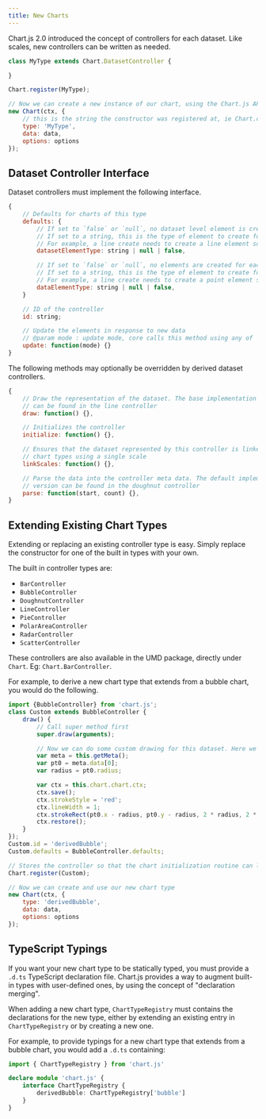```yaml
---
title: New Charts
---
```


Chart.js 2.0 introduced the concept of controllers for each dataset. Like scales, new controllers can be written as needed.

```javascript
class MyType extends Chart.DatasetController {

}

Chart.register(MyType);

// Now we can create a new instance of our chart, using the Chart.js API
new Chart(ctx, {
    // this is the string the constructor was registered at, ie Chart.controllers.MyType
    type: 'MyType',
    data: data,
    options: options
});
```

## Dataset Controller Interface

Dataset controllers must implement the following interface.

```javascript
{
    // Defaults for charts of this type
    defaults: {
        // If set to `false` or `null`, no dataset level element is created.
        // If set to a string, this is the type of element to create for the dataset.
        // For example, a line create needs to create a line element so this is the string 'line'
        datasetElementType: string | null | false,

        // If set to `false` or `null`, no elements are created for each data value.
        // If set to a string, this is the type of element to create for each data value.
        // For example, a line create needs to create a point element so this is the string 'point'
        dataElementType: string | null | false,
    }

    // ID of the controller
    id: string;

    // Update the elements in response to new data
    // @param mode : update mode, core calls this method using any of `'active'`, `'hide'`, `'reset'`, `'resize'`, `'show'` or `undefined`
    update: function(mode) {}
}
```

The following methods may optionally be overridden by derived dataset controllers.

```javascript
{
    // Draw the representation of the dataset. The base implementation works in most cases, and an example of a derived version
    // can be found in the line controller
    draw: function() {},

    // Initializes the controller
    initialize: function() {},

    // Ensures that the dataset represented by this controller is linked to a scale. Overridden to helpers.noop in the polar area and doughnut controllers as these
    // chart types using a single scale
    linkScales: function() {},

    // Parse the data into the controller meta data. The default implementation will work for cartesian parsing, but an example of an overridden
    // version can be found in the doughnut controller
    parse: function(start, count) {},
}
```

## Extending Existing Chart Types

Extending or replacing an existing controller type is easy. Simply replace the constructor for one of the built in types with your own.

The built in controller types are:

* `BarController`
* `BubbleController`
* `DoughnutController`
* `LineController`
* `PieController`
* `PolarAreaController`
* `RadarController`
* `ScatterController`

These controllers are also available in the UMD package, directly under `Chart`. Eg: `Chart.BarController`.

For example, to derive a new chart type that extends from a bubble chart, you would do the following.

```javascript
import {BubbleController} from 'chart.js';
class Custom extends BubbleController {
    draw() {
        // Call super method first
        super.draw(arguments);

        // Now we can do some custom drawing for this dataset. Here we'll draw a red box around the first point in each dataset
        var meta = this.getMeta();
        var pt0 = meta.data[0];
        var radius = pt0.radius;

        var ctx = this.chart.chart.ctx;
        ctx.save();
        ctx.strokeStyle = 'red';
        ctx.lineWidth = 1;
        ctx.strokeRect(pt0.x - radius, pt0.y - radius, 2 * radius, 2 * radius);
        ctx.restore();
    }
});
Custom.id = 'derivedBubble';
Custom.defaults = BubbleController.defaults;

// Stores the controller so that the chart initialization routine can look it up
Chart.register(Custom);

// Now we can create and use our new chart type
new Chart(ctx, {
    type: 'derivedBubble',
    data: data,
    options: options
});
```

## TypeScript Typings

If you want your new chart type to be statically typed, you must provide a `.d.ts` TypeScript declaration file. Chart.js provides a way to augment built-in types with user-defined ones, by using the concept of "declaration merging".

When adding a new chart type, `ChartTypeRegistry` must contains the declarations for the new type, either by extending an existing entry in `ChartTypeRegistry` or by creating a new one.

For example, to provide typings for a new chart type that extends from a bubble chart, you would add a `.d.ts` containing:

```ts
import { ChartTypeRegistry } from 'chart.js'

declare module 'chart.js' {
    interface ChartTypeRegistry {
        derivedBubble: ChartTypeRegistry['bubble']
    }
}
```
